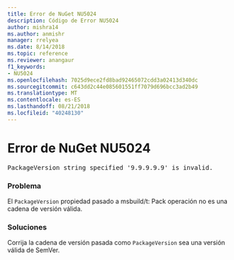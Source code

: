 ```yaml
---
title: Error de NuGet NU5024
description: Código de Error NU5024
author: mishra14
ms.author: anmishr
manager: rrelyea
ms.date: 8/14/2018
ms.topic: reference
ms.reviewer: anangaur
f1_keywords:
- NU5024
ms.openlocfilehash: 7025d9ece2fd8bad92465072cdd3a02413d340dc
ms.sourcegitcommit: c643dd2c44e085601551ff7079d696bcc3ad2b49
ms.translationtype: MT
ms.contentlocale: es-ES
ms.lasthandoff: 08/21/2018
ms.locfileid: "40248130"
---
```

# <a name="nuget-error-nu5024"></a>Error de NuGet NU5024
<pre>PackageVersion string specified '9.9.9.9.9' is invalid.</pre>

### <a name="issue"></a>Problema

El `PackageVersion` propiedad pasado a msbuild/t: Pack operación no es una cadena de versión válida.


### <a name="solution"></a>Soluciones

Corrija la cadena de versión pasada como `PackageVersion` sea una versión válida de SemVer.

